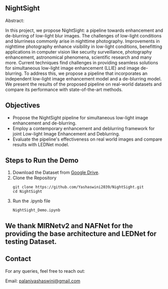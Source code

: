 ## NightSight
Abstract:

In this project, we propose NightSight: a pipeline towards enhancement and de-blurring of low-light blur images. The challenges of low-light conditions and blurriness commonly arise in nighttime photography. Improvements in nighttime photography enhance visibility in low-light conditions, benefitting applications in computer vision like security surveillance, photography enhancement, astronomical phenomena, scientific research and many more. Current techniques find challenges in providing seamless solutions for simultaneous low-light image enhancement (LLIE) and image de-blurring. To address this, we propose a pipeline that incorporates an independent low-light image enhancement model and a de-blurring model. We present the results of the proposed pipeline on real-world datasets and compare its performance with state-of-the-art methods.

## Objectives
* Propose the NightSight pipeline for simultaneous low-light image enhancement and de-blurring.
* Employ a contemporary enhancement and deblurring framework for joint Low-light Image Enhancement and Deblurring.
* Evaluate the pipeline's effectiveness on real world images and compare results with LEDNet model. 

## Steps to Run the Demo
1. Download the Dataset from [Google Drive](https://drive.google.com/drive/folders/11HcsiHNvM7JUlbuHIniREdQ2peDUhtwX?usp=sharing).
1. Clone the Repository
   ```
   git clone https://github.com/Yashaswini2039/NightSight.git
   cd NightSight
   ```
2. Run the .ipynb file
   ```
   NightSight_Demo.ipynb
   ```

## We thank MIRNetv2 and NAFNet for the providing the base architecture and LEDNet for testing Dataset.

## Contact

For any queries, feel free to reach out:

Email: palaniyashaswini@gmail.com
